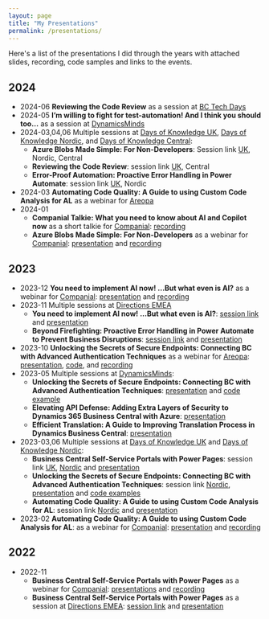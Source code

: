 ```yaml
---
layout: page
title: "My Presentations"
permalink: /presentations/
---
```


Here's a list of the presentations I did through the years with attached slides, recording, code samples and links to the events. 

## 2024
- 2024-06 **Reviewing the Code Review** as a session at [BC Tech Days][bctechdays]
- 2024-05 **I’m willing to fight for test-automation! And I think you should too…** as a session at [DynamicsMinds][2023dynamicsminds]
- 2024-03,04,06 Multiple sessions at [Days of Knowledge UK][dokuk24], [Days of Knowledge Nordic][doknordic24], and [Days of Knowledge Central][dokcentral24]:
    - **Azure Blobs Made Simple: For Non-Developers**: Session link [UK][dokuk24blobs], Nordic, Central
    - **Reviewing the Code Review**: session link [UK][dokuk24codereview], Central
    - **Error-Proof Automation: Proactive Error Handling in Power Automate**: session link [UK][dokuk24paerror], Nordic
- 2024-03 **Automating Code Quality: A Guide to using Custom Code Analysis for AL** as a webinar for [Areopa][areopa]
- 2024-01 
    - **Companial Talkie: What you need to know about AI and Copilot now** as a short talkie for [Companial][companialhome]: [recording][companialtalkieai]
    - **Azure Blobs Made Simple: For Non-Developers** as a webinar for [Companial][companialhome]: [presentation][companialblobpress] and [recording][companialblobrecording]

## 2023
- 2023-12 **You need to implement AI now! ...But what even is AI?** as a webinar for [Companial][companialhome]: [presentation][companialaipress] and [recording][companialairecording]
- 2023-11 Multiple sessions at [Directions EMEA][2023emea]
    - **You need to implement AI now! ...But what even is AI?**: [session link][2023emeaaischedule] and [presentation][2023emeaaipress]
    - **Beyond Firefighting: Proactive Error Handling in Power Automate to Prevent Business Disruptions**: [session link][2023emeafirefightingschedule] and [presentation][2023emeafirefightingpress]
- 2023-10 **Unlocking the Secrets of Secure Endpoints: Connecting BC with Advanced Authentication Techniques** as a webinar for [Areopa][areopa]: [presentation][areopaendpointspress], [code][secureendpointsrepo], and [recording][areopaendpointsrecording]
- 2023-05 Multiple sessions at [DynamicsMinds][2023dynamicsminds]:
    - **Unlocking the Secrets of Secure Endpoints: Connecting BC with Advanced Authentication Techniques**: [presentation][2023dynamicsmindspress1] and [code example][secureendpointsrepo]
    - **Elevating API Defense: Adding Extra Layers of Security to Dynamics 365 Business Central with Azure**: [presentation][2023dynamicsmindspress2]
    - **Efficient Translation: A Guide to Improving Translation Process in Dynamics Business Central**: [presentation][2023dynamicsmindspress3]
- 2023-03,06 Multiple sessions at [Days of Knowledge UK][2023dokuk] and [Days of Knowledge Nordic][2023doknordic]:
    - **Business Central Self-Service Portals with Power Pages**: session link [UK][2023dokuk1], [Nordic][2023doknordic1] and [presentation][2023doknordicpres1]
    - **Unlocking the Secrets of Secure Endpoints: Connecting BC with Advanced Authentication Techniques**: session link [Nordic][2023doknordic2], [presentation][2023dokNordicpres2] and [code examples][secureendpointsrepo]
    - **Automating Code Quality: A Guide to using Custom Code Analysis for AL**: session link [Nordic][2023doknordic3] and [presentation][2023dokNordicpres3]
- 2023-02 **Automating Code Quality: A Guide to using Custom Code Analysis for AL**: as a webinar for [Companial][companialhome]:  [presentation][companialcodequalitypress] and [recording][companialcodequalityrecording] 

## 2022
- 2022-11
    - **Business Central Self-Service Portals with Power Pages** as a webinar for [Companial][companialhome]: [presentations][companialpowerpagespress] and [recording][companialpowerpagesrecording]
    - **Business Central Self-Service Portals with Power Pages** as a session at [Directions EMEA][directionsemea22]: [session link][2022emea] and [presentation][2022emeapress]

[2023dokuk1]: https://directions4partners.com/days-of-knowledge/uk-2023/schedule/?tid=431228
[2023dokukpres1]: https://github.com/tinestaric/BC-Sessions/raw/Master/2023/DOK/UK/BC-PowerPages-Presentation-DOKUK.pdf
[2023dokuk]: https://directions4partners.com/days-of-knowledge/uk-2023/
[2023doknordic1]: https://directions4partners.com/days-of-knowledge/nordic-2023/schedule/?tid=468224
[2023doknordicpres1]: https://github.com/tinestaric/BC-Sessions/raw/Master/2023/DOK/Nordic/BC-PowerPages-Presentation-DOKNordic.pdf
[2023doknordic2]: https://directions4partners.com/days-of-knowledge/nordic-2023/schedule/?tid=468227
[2023doknordicpres2]: https://github.com/tinestaric/BC-Sessions/raw/Master/2023/DOK/Nordic/UnlockingSecuredEndpoints-DOKNordic.pdf
[2023doknordic3]: https://directions4partners.com/days-of-knowledge/nordic-2023/schedule/?tid=468228
[2023doknordicpres3]: https://github.com/tinestaric/BC-Sessions/raw/Master/2023/DOK/Nordic/CodeAnalysis-DOKNordic.pdf
[2023doknordic]: https://directions4partners.com/days-of-knowledge/nordic-2023/
[2023dynamicsmindspress1]: https://github.com/tinestaric/BC-Sessions/raw/Master/2023/DynamicsMinds/DynamicsMinds_UnlockingSecureEndpoints.pdf
[2023dynamicsmindspress2]: https://github.com/tinestaric/BC-Sessions/raw/Master/2023/DynamicsMinds/DynamicsMinds_ElevatingAPIDefence.pdf
[2023dynamicsmindspress3]: https://github.com/tinestaric/BC-Sessions/raw/Master/2023/DynamicsMinds/DynamicsMinds_UnlockingSecureEndpoints.pdf
[2023dynamicsminds]: https://www.dynamicsminds.com/
[companialhome]: https://companial.com/
[companialcodequalitypress]: https://github.com/tinestaric/BC-Sessions/raw/Master/2023/Webinars/Companial-CodeAnalysis.pdf
[companialcodequalityrecording]:https://www.youtube.com/watch?v=TP_xy0seRQs
[companialpowerpagespress]: https://github.com/tinestaric/BC-Sessions/raw/Master/2022/Webinars/BC-PowerPages-Presentation-Companial.pdf
[companialpowerpagesrecording]: https://www.youtube.com/watch?v=IHVJOQ7XWJw
[directionsemea22]: https://directions4partners.com/events/directions-emea-2022/
[2022emea]: https://directions4partners.com/events/directions-emea-2022/session-schedule?tid=380735
[2022emeapress]: https://github.com/tinestaric/BC-Sessions/raw/Master/2022/DirectionsEMEA/BC-PowerPages-Presentation-EMEA.pdf
[areopa]: https://areopa.academy/
[areopaendpointsrecording]: https://www.youtube.com/watch?v=twIhN4MeCjg
[areopaendpointspress]: https://github.com/tinestaric/BC-Sessions/raw/Master/2023/Webinars/UnlockingSecureEndpoint-Aeropa.pdf
[2023emea]: https://www.directionsforpartners.com/conferences-and-events/directions/emea-2023
[2023emeafirefightingschedule]: https://www.directionsforpartners.com/conferences-and-events/directions/emea-2023/schedule?session=516185
[2023emeafirefightingpress]: https://github.com/tinestaric/BC-Sessions/raw/Master/2023/EMEA/PowerAutomateErrorHandling-EMEA2023.pdf
[2023emeaaischedule]: https://www.directionsforpartners.com/conferences-and-events/directions/emea-2023/schedule?session=501344
[2023emeaaipress]: https://github.com/tinestaric/BC-Sessions/raw/Master/2023/EMEA/YouNeedToImplementAI-EMEA2023.pdf
[companialaipress]: https://github.com/tinestaric/BC-Sessions/raw/Master/2023/Webinars/YouNeedToImplementAI-Companial.pdf
[companialairecording]: https://www.youtube.com/watch?v=A3-p-7iL0Go&feature=youtu.be
[companialblobpress]: https://github.com/tinestaric/BC-Sessions/raw/Master/2024/Webinars/AzureBlobsMadeSimple-Companial.pdf
[companialblobrecording]: https://www.youtube.com/watch?v=Hc7sKwG6nFw
[companialtalkieai]: https://www.youtube.com/watch?v=tuvg8Jh4fnw
[secureendpointsrepo]: https://github.com/tinestaric/BCExamples/tree/Master/SecureEndpoints
[dokuk24]: https://www.directionsforpartners.com/conferences-and-events/days-of-knowledge/uk-2024
[doknordic24]: https://www.directionsforpartners.com/conferences-and-events/days-of-knowledge/nordic-2024
[dokcentral24]: https://www.directionsforpartners.com/conferences-and-events/days-of-knowledge/central-2024
[bctechdays]: https://www.bctechdays.com/event
[dokuk24codereview]:https://www.directionsforpartners.com/conferences-and-events/days-of-knowledge/uk-2024/schedule?day=21-03-2024&categories=225424%2C224022%2C224017&session=588514
[dokuk24blobs]:https://www.directionsforpartners.com/conferences-and-events/days-of-knowledge/uk-2024/schedule?session=588515
[dokuk24paerror]: https://www.directionsforpartners.com/conferences-and-events/days-of-knowledge/uk-2024/schedule?day=22-03-2024&session=588513
